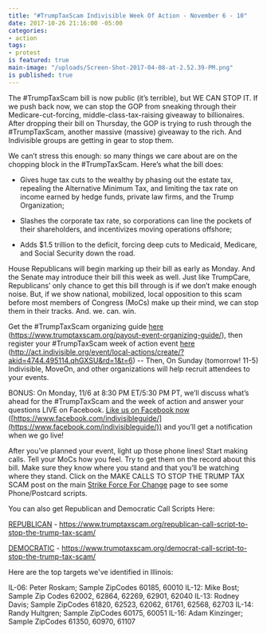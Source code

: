 ```yaml
---
title: "#TrumpTaxScam Indivisible Week Of Action - November 6 - 10"
date: 2017-10-26 21:16:00 -05:00
categories:
- action
tags:
- protest
is featured: true
main-image: "/uploads/Screen-Shot-2017-04-08-at-2.52.39-PM.png"
is published: true
---
```


The #TrumpTaxScam bill is now public (it’s terrible), but WE CAN STOP IT. If we push back now, we can stop the GOP from sneaking through their Medicare-cut-forcing, middle-class-tax-raising giveaway to billionaires. After dropping their bill on Thursday, the GOP is trying to rush through the #TrumpTaxScam, another massive (massive) giveaway to the rich. And Indivisible groups are getting in gear to stop them.

We can’t stress this enough: so many things we care about are on the chopping block in the #TrumpTaxScam. Here’s what the bill does: 

* Gives huge tax cuts to the wealthy by phasing out the estate tax, repealing the Alternative Minimum Tax, and limiting the tax rate on income earned by hedge funds, private law firms, and the Trump Organization;

* Slashes the corporate tax rate, so corporations can line the pockets of their shareholders, and incentivizes moving operations offshore;

* Adds $1.5 trillion to the deficit, forcing deep cuts to Medicaid, Medicare, and Social Security down the road.

House Republicans will begin marking up their bill as early as Monday. And the Senate may introduce their bill this week as well. Just like TrumpCare, Republicans’ only chance to get this bill through is if we don’t make enough noise. But, if we show national, mobilized, local opposition to this scam before most members of Congress (MoCs) make up their mind, we can stop them in their tracks. And. we. can. win.

Get the #TrumpTaxScam organizing guide [here](https://www.trumptaxscam.org/payout-event-organizing-guide/) (https://www.trumptaxscam.org/payout-event-organizing-guide/), then register your #TrumpTaxScam week of action event [here](http://act.indivisible.org/event/local-actions/create/?akid=4744.495114.qhGXSU&rd=1&t=6) (http://act.indivisible.org/event/local-actions/create/?akid=4744.495114.qhGXSU&rd=1&t=6) -- Then, On Sunday (tomorrow! 11-5) Indivisible, MoveOn, and other organizations will help recruit attendees to your events. 

BONUS: On Monday, 11/6 at 8:30 PM ET/5:30 PM PT, we’ll discuss what’s ahead for the #TrumpTaxScam and the week of action and answer your questions LIVE on Facebook. [Like us on Facebook now](https://www.facebook.com/indivisibleguide/) ([https://www.facebook.com/indivisibleguide/](https://www.facebook.com/indivisibleguide/)) and you’ll get a notification when we go live! 

After you’ve planned your event, light up those phone lines! Start making calls. Tell your MoCs how you feel. Try to get them on the record about this bill. Make sure they know where you stand and that you’ll be watching where they stand. Click on the MAKE CALLS TO STOP THE TRUMP TAX SCAM post on the main [Strike Force For Change](http://strikeforceforchange.com) page to see some Phone/Postcard scripts. 

You can also get Republican and Democratic Call Scripts Here:

[REPUBLICAN](https://www.trumptaxscam.org/republican-call-script-to-stop-the-trump-tax-scam/) - https://www.trumptaxscam.org/republican-call-script-to-stop-the-trump-tax-scam/

[DEMOCRATIC](https://www.trumptaxscam.org/democrat-call-script-to-stop-the-trump-tax-scam/) - https://www.trumptaxscam.org/democrat-call-script-to-stop-the-trump-tax-scam/ 

Here are the top targets we've identified in Illinois: 

IL-06: Peter Roskam; Sample ZipCodes 60185, 60010
IL-12: Mike Bost; Sample Zip Codes 62002, 62864, 62269, 62901, 62040
IL-13: Rodney Davis; Sample ZipCodes 61820, 62523, 62062, 61761, 62568, 62703
IL-14: Randy Hultgren; Sample ZipCodes 60175, 60051
IL-16: Adam Kinzinger; Sample ZipCodes 61350, 60970, 61107
